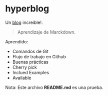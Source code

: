 # hyperblog
Un [blog](https://github.com/HaroldZS/SecurityBlogTest) increible!.
> Aprendizaje de Marckdown.

Aprendido:
* Comandos de Git
* Flujo de trabajo en Github
* Buenas prácticas
* Cherry pick
* Inclued Examples
* Available

Nota: Este archivo **README.md** es una prueba.